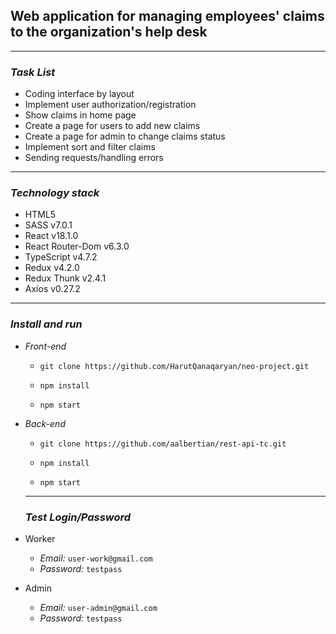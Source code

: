 ## **Web application for managing employees' claims to the organization's help desk**

___

### ***Task List***
 - Coding interface by layout
 - Implement user authorization/registration
- Show claims in home page
- Create a page for users to add new claims
- Create a page for admin to change claims status
- Implement sort and filter claims
- Sending requests/handling errors

___
### ***Technology stack***
- HTML5
- SASS v7.0.1
- React v18.1.0
- React Router-Dom v6.3.0
- TypeScript v4.7.2
- Redux v4.2.0
- Redux Thunk v2.4.1
- Axios v0.27.2

___

### ***Install and run***
 - *Front-end*
    - `git clone https://github.com/HarutQanaqaryan/neo-project.git`
  
    - `npm install`
  
    - `npm start`
- *Back-end* 
  
   - `git clone https://github.com/aalbertian/rest-api-tc.git`
  
    - `npm install`
  
    - `npm start`
  ___

  ### ***Test Login/Password***

- Worker
   - *Email:*  `user-work@gmail.com`
   - *Password:* `testpass` 

- Admin
  - *Email:* `user-admin@gmail.com`
  - *Password:* `testpass `